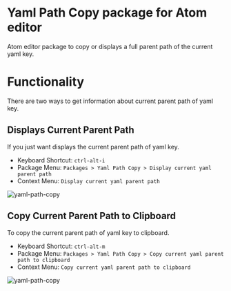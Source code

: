 # Yaml Path Copy package for Atom editor

Atom editor package to copy or displays a full parent path of the current yaml key.

# Functionality
There are two ways to get information about current parent path of yaml key.

## Displays Current Parent Path
If you just want displays the current parent path of yaml key.

* Keyboard Shortcut: `ctrl-alt-i`
* Package Menu: `Packages > Yaml Path Copy > Display current yaml parent path`
* Context Menu: `Display current yaml parent path`

![yaml-path-copy](http://res.cloudinary.com/ricardoemerson/image/upload/v1450045437/atom-packages/yaml-path-copy/yaml-path-copy-display.gif)

## Copy Current Parent Path to Clipboard
To copy the current parent path of yaml key to clipboard.

* Keyboard Shortcut: `ctrl-alt-m`
* Package Menu: `Packages > Yaml Path Copy > Copy current yaml parent path to clipboard`
* Context Menu: `Copy current yaml parent path to clipboard`

![yaml-path-copy](http://res.cloudinary.com/ricardoemerson/image/upload/v1450045418/atom-packages/yaml-path-copy/yaml-path-copy-send.gif)
